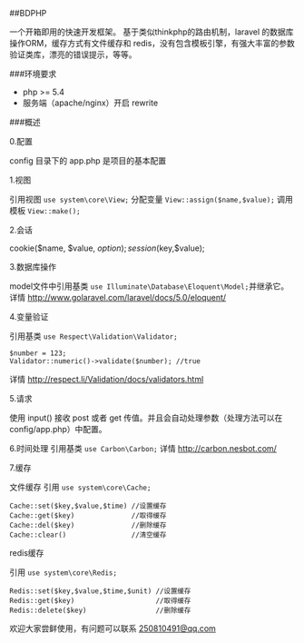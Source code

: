 ##BDPHP

一个开箱即用的快速开发框架。
基于类似thinkphp的路由机制，laravel 的数据库操作ORM，缓存方式有文件缓存和 redis，没有包含模板引擎，有强大丰富的参数验证类库，漂亮的错误提示，等等。

###环境要求
- php >= 5.4
- 服务端（apache/nginx）开启 rewrite

###概述

0.配置

config 目录下的 app.php 是项目的基本配置

1.视图

引用视图 `use system\core\View;`
分配变量 `View::assign($name,$value);`
调用模板 `View::make();`

2.会话

cookie($name, $value, $option);
session($key,$value);

3.数据库操作

model文件中引用基类 `use Illuminate\Database\Eloquent\Model;`并继承它。
详情 http://www.golaravel.com/laravel/docs/5.0/eloquent/

4.变量验证

引用基类 `use Respect\Validation\Validator;`

    $number = 123;
    Validator::numeric()->validate($number); //true

详情 http://respect.li/Validation/docs/validators.html

5.请求

使用 input() 接收 post 或者 get 传值。并且会自动处理参数（处理方法可以在config/app.php）中配置。

6.时间处理
引用基类 `use Carbon\Carbon;`
详情 http://carbon.nesbot.com/

7.缓存

文件缓存
引用 `use system\core\Cache;`


    Cache::set($key,$value,$time) //设置缓存
    Cache::get($key)              //取得缓存
    Cache::del($key)              //删除缓存
    Cache::clear()                //清空缓存


redis缓存

引用 `use system\core\Redis;`

    Redis::set($key,$value,$time,$unit) //设置缓存
    Redis::get($key)                    //取得缓存
    Redis::delete($key)                 //删除缓存

欢迎大家尝鲜使用，有问题可以联系 250810491@qq.com

